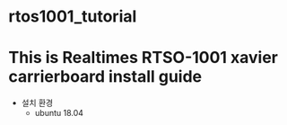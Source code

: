 # rtos1001_tutorial

# This is Realtimes RTSO-1001 xavier carrierboard install guide

* 설치 환경
   - ubuntu 18.04

